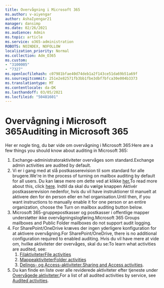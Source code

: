 ```yaml
---
title: Overvågning i Microsoft 365
ms.author: v-aiyengar
author: AshaIyengar21
manager: dansimp
ms.date: 02/26/2021
ms.audience: Admin
ms.topic: article
ms.service: o365-administration
ROBOTS: NOINDEX, NOFOLLOW
localization_priority: Normal
ms.collection: Adm_O365
ms.custom:
- "3100005"
- "7327"
ms.openlocfilehash: c07981bfae40d74deb1a2f143ce51da69b51a69f
ms.sourcegitcommit: 251e2e82571fb3bb1fbe3dbf7bfca30e004b3373
ms.translationtype: MT
ms.contentlocale: da-DK
ms.lasthandoff: 03/05/2021
ms.locfileid: "50481601"
---
```

# <a name="auditing-in-microsoft-365"></a><span data-ttu-id="5955a-102">Overvågning i Microsoft 365</span><span class="sxs-lookup"><span data-stu-id="5955a-102">Auditing in Microsoft 365</span></span>

<span data-ttu-id="5955a-103">Her er nogle ting, du bør vide om overvågning i Microsoft 365:</span><span class="sxs-lookup"><span data-stu-id="5955a-103">Here are a few things you should know about auditing in Microsoft 365:</span></span>

1. <span data-ttu-id="5955a-104">Exchange-administratoraktiviteter overvåges som standard.</span><span class="sxs-lookup"><span data-stu-id="5955a-104">Exchange admin activities are audited by default.</span></span>
1. <span data-ttu-id="5955a-105">Vi er i gang med at slå postkasserevision til som standard for alle brugere.</span><span class="sxs-lookup"><span data-stu-id="5955a-105">We're in the process of turning on mailbox auditing by default for all users.</span></span> <span data-ttu-id="5955a-106">Du kan læse mere om dette ved at klikke [her.](https://techcommunity.microsoft.com/t5/Security-Privacy-and-Compliance/Exchange-Mailbox-Auditing-will-be-enabled-by-default/ba-p/215171)</span><span class="sxs-lookup"><span data-stu-id="5955a-106">To read more about this, click [here](https://techcommunity.microsoft.com/t5/Security-Privacy-and-Compliance/Exchange-Mailbox-Auditing-will-be-enabled-by-default/ba-p/215171).</span></span> <span data-ttu-id="5955a-107">Indtil da skal du vælge knappen Aktivér postkasserevision nedenfor, hvis du vil have instruktioner til manuelt at aktivere den for én person eller en hel organisation.</span><span class="sxs-lookup"><span data-stu-id="5955a-107">Until then, if you want instructions to manually enable it for one person or an entire organization, choose the Turn on mailbox auditing button below.</span></span>
1. <span data-ttu-id="5955a-108">Microsoft 365-gruppepostkasser og postkasser i offentlige mapper understøtter ikke overvågningslogføring.</span><span class="sxs-lookup"><span data-stu-id="5955a-108">Microsoft 365 Groups mailboxes and Public Folder mailboxes do not support audit logging.</span></span>
1. <span data-ttu-id="5955a-109">For SharePoint/OneDrive kræves der ingen yderligere konfiguration for at aktivere overvågning.</span><span class="sxs-lookup"><span data-stu-id="5955a-109">For SharePoint/OneDrive, there is no additional configuration required to enabled auditing.</span></span> <span data-ttu-id="5955a-110">Hvis du vil have mere at vide om, hvilke aktiviteter der overvåges, skal du se:</span><span class="sxs-lookup"><span data-stu-id="5955a-110">To learn what activities are audited, see:</span></span>
    1. [<span data-ttu-id="5955a-111">Filaktiviteter</span><span class="sxs-lookup"><span data-stu-id="5955a-111">File activities</span></span>](https://docs.microsoft.com/office365/securitycompliance/search-the-audit-log-in-security-and-compliance#file-and-page-activities)
    1. [<span data-ttu-id="5955a-112">Mappeaktiviteter</span><span class="sxs-lookup"><span data-stu-id="5955a-112">Folder activities</span></span>](https://docs.microsoft.com/office365/securitycompliance/search-the-audit-log-in-security-and-compliance#folder-activities)
    1. <span data-ttu-id="5955a-113">[Delings- og Access-aktiviteter.](https://docs.microsoft.com/office365/securitycompliance/search-the-audit-log-in-security-and-compliance#sharing-and-access-request-activities)</span><span class="sxs-lookup"><span data-stu-id="5955a-113">[Sharing and Access activities](https://docs.microsoft.com/office365/securitycompliance/search-the-audit-log-in-security-and-compliance#sharing-and-access-request-activities).</span></span>
1. <span data-ttu-id="5955a-114">Du kan finde en liste over alle reviderede aktiviteter efter tjeneste under [Overvågede aktiviteter.](https://docs.microsoft.com/office365/securitycompliance/search-the-audit-log-in-security-and-compliance#audited-activities)</span><span class="sxs-lookup"><span data-stu-id="5955a-114">For a list of all audited activities by service, see [Audited activities](https://docs.microsoft.com/office365/securitycompliance/search-the-audit-log-in-security-and-compliance#audited-activities).</span></span>
